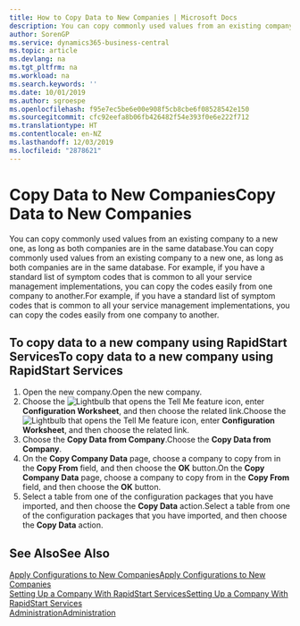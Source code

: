 ```yaml
---
title: How to Copy Data to New Companies | Microsoft Docs
description: You can copy commonly used values from an existing company to a new one, as long as both companies are in the same database. For example, if you have a standard list of symptom codes that is common to all your service management implementations, you can copy the codes easily from one company to another.
author: SorenGP
ms.service: dynamics365-business-central
ms.topic: article
ms.devlang: na
ms.tgt_pltfrm: na
ms.workload: na
ms.search.keywords: ''
ms.date: 10/01/2019
ms.author: sgroespe
ms.openlocfilehash: f95e7ec5be6e00e908f5cb8cbe6f08528542e150
ms.sourcegitcommit: cfc92eefa8b06fb426482f54e393f0e6e222f712
ms.translationtype: HT
ms.contentlocale: en-NZ
ms.lasthandoff: 12/03/2019
ms.locfileid: "2878621"
---
```

# <a name="copy-data-to-new-companies"></a><span data-ttu-id="9bc43-104">Copy Data to New Companies</span><span class="sxs-lookup"><span data-stu-id="9bc43-104">Copy Data to New Companies</span></span>
<span data-ttu-id="9bc43-105">You can copy commonly used values from an existing company to a new one, as long as both companies are in the same database.</span><span class="sxs-lookup"><span data-stu-id="9bc43-105">You can copy commonly used values from an existing company to a new one, as long as both companies are in the same database.</span></span> <span data-ttu-id="9bc43-106">For example, if you have a standard list of symptom codes that is common to all your service management implementations, you can copy the codes easily from one company to another.</span><span class="sxs-lookup"><span data-stu-id="9bc43-106">For example, if you have a standard list of symptom codes that is common to all your service management implementations, you can copy the codes easily from one company to another.</span></span>  

## <a name="to-copy-data-to-a-new-company-using-rapidstart-services"></a><span data-ttu-id="9bc43-107">To copy data to a new company using RapidStart Services</span><span class="sxs-lookup"><span data-stu-id="9bc43-107">To copy data to a new company using RapidStart Services</span></span>  
1. <span data-ttu-id="9bc43-108">Open the new company.</span><span class="sxs-lookup"><span data-stu-id="9bc43-108">Open the new company.</span></span>  
2. <span data-ttu-id="9bc43-109">Choose the ![Lightbulb that opens the Tell Me feature](media/ui-search/search_small.png "Tell me what you want to do") icon, enter **Configuration Worksheet**, and then choose the related link.</span><span class="sxs-lookup"><span data-stu-id="9bc43-109">Choose the ![Lightbulb that opens the Tell Me feature](media/ui-search/search_small.png "Tell me what you want to do") icon, enter **Configuration Worksheet**, and then choose the related link.</span></span>  
3. <span data-ttu-id="9bc43-110">Choose the **Copy Data from Company**.</span><span class="sxs-lookup"><span data-stu-id="9bc43-110">Choose the **Copy Data from Company**.</span></span>  
4. <span data-ttu-id="9bc43-111">On the **Copy Company Data** page, choose a company to copy from in the **Copy From** field, and then choose the **OK** button.</span><span class="sxs-lookup"><span data-stu-id="9bc43-111">On the **Copy Company Data** page, choose a company to copy from in the **Copy From** field, and then choose the **OK** button.</span></span>  
5. <span data-ttu-id="9bc43-112">Select a table from one of the configuration packages that you have imported, and then choose the **Copy Data** action.</span><span class="sxs-lookup"><span data-stu-id="9bc43-112">Select a table from one of the configuration packages that you have imported, and then choose the **Copy Data** action.</span></span>

## <a name="see-also"></a><span data-ttu-id="9bc43-113">See Also</span><span class="sxs-lookup"><span data-stu-id="9bc43-113">See Also</span></span>
[<span data-ttu-id="9bc43-114">Apply Configurations to New Companies</span><span class="sxs-lookup"><span data-stu-id="9bc43-114">Apply Configurations to New Companies</span></span>](admin-apply-configuration-to-new-companies.md)  
[<span data-ttu-id="9bc43-115">Setting Up a Company With RapidStart Services</span><span class="sxs-lookup"><span data-stu-id="9bc43-115">Setting Up a Company With RapidStart Services</span></span>](admin-set-up-a-company-with-rapidstart.md)  
[<span data-ttu-id="9bc43-116">Administration</span><span class="sxs-lookup"><span data-stu-id="9bc43-116">Administration</span></span>](admin-setup-and-administration.md)
